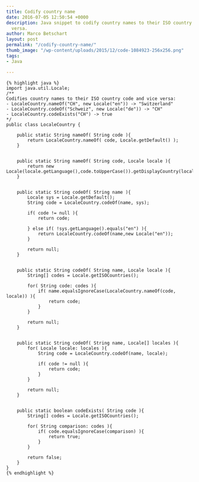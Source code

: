```yaml
---
title: Codify country name
date: 2016-07-05 12:50:54 +0000
description: Java snippet to codify country names to their ISO country code and vice
  versa.
author: Marco Betschart
layout: post
permalink: "/codify-country-name/"
thumb_image: "/wp-content/uploads/2015/12/code-1084923-256x256.png"
tags:
- Java

---
```

	{% highlight java %}
    import java.util.Locale;
    /**
    Codifies country names to their ISO country code and vice versa:
    - LocaleCountry.nameOf("CH", new Locale("en")) -> "Switzerland"
    - LocaleCountry.codeOf("Schweiz", new Locale("de")) -> "CH"
    - LocaleCountry.codeExists("CH") -> true
    */
    public class LocaleCountry {
    
        public static String nameOf( String code ){
            return LocaleCountry.nameOf( code, Locale.getDefault() );
        }
    
    
        public static String nameOf( String code, Locale locale ){
            return new Locale(locale.getLanguage(),code.toUpperCase()).getDisplayCountry(locale);
        }
    
    
        public static String codeOf( String name ){
            Locale sys = Locale.getDefault();
            String code = LocaleCountry.codeOf(name, sys);
    
            if( code != null ){
                return code;
    
            } else if( !sys.getLanguage().equals("en") ){
                return LocaleCountry.codeOf(name,new Locale("en"));
            }
    
            return null;
        }
    
    
        public static String codeOf( String name, Locale locale ){
            String[] codes = Locale.getISOCountries();
    
            for( String code: codes ){
                if( name.equalsIgnoreCase(LocaleCountry.nameOf(code, locale)) ){
                    return code;
                }
            }
    
            return null;
        }
    
    
        public static String codeOf( String name, Locale[] locales ){
            for( Locale locale: locales ){
                String code = LocaleCountry.codeOf(name, locale);
    
                if( code != null ){
                    return code;
                }
            }
    
            return null;
        }
    
    
        public static boolean codeExists( String code ){
            String[] codes = Locale.getISOCountries();
    
            for( String comparison: codes ){
                if( code.equalsIgnoreCase(comparison) ){
                    return true;
                }
            }
    
            return false;
        }
    }
    {% endhighlight %}